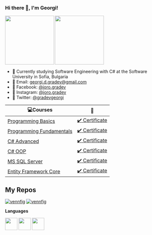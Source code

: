 ### Hi there 👋, I'm Georgi! ###

<div>
  <img height="160" align="left" src="https://github-readme-stats.vercel.app/api?username=GeorgiGradev&count_private=true&true&hide=issues&show_icons=true" />
  <img height="160" src="https://github-readme-stats.vercel.app/api/top-langs/?username=GeorgiGradev&layout=compact" />
</div>

- 🌱 Currently studying Software Engineering with C# at the Software University in Sofia, Bulgaria
- 💌 Email: georgi.d.gradev@gmail.com
- 📘 Facebook: <a href="https://www.facebook.com/joro.gradev">@joro.gradev</a>    
- 📸  Instagram: <a href="https://www.instagram.com/joro.gradev">@joro.gradev</a>   
- 🐋 Twitter: <a href="https://twitter.com/georgi__gradev">@gradevgeorgi</a> 

|💻**Courses**|:scroll:| 
|---|---|
|<a href="https://softuni.bg/trainings/2768/programming-basics-with-c-sharp-february-2020" > Programming Basics </a>   | <a href="https://softuni.bg/certificates/details/78269/a530cc62"> :heavy_check_mark: Certificate</a> |
|<a href="https://softuni.bg/trainings/2830/csharp-fundamentals-may-2020"> Programming Fundamentals </a>| <a href="https://softuni.bg/certificates/details/86139/e3e9bca2"> :heavy_check_mark: Certificate</a> |
|<a href="https://softuni.bg/trainings/3007/csharp-advanced-september-2020"> C# Advanced </a>| <a href="https://softuni.bg/certificates/details/90305/9b30f535"> :heavy_check_mark: Certificate</a> |
|<a href="https://softuni.bg/trainings/3008/csharp-oop-october-2020"> C# OOP </a>| <a href="https://softuni.bg/certificates/details/95758/e3b4d5f3"> :heavy_check_mark: Certificate</a> |
|<a href="https://softuni.bg/trainings/3272/ms-sql-january-2021"> MS SQL Server </a>| <a href=""> :heavy_check_mark: Certificate</a> |
|<a href="https://softuni.bg/trainings/3221/entity-framework-core-february-2021"> Entity Framework Core </a>| <a href=""> :heavy_check_mark: Certificate</a> |

## My Repos ## 

[![vennfig](https://github-readme-stats.vercel.app/api/pin/?username=GeorgiGradev&repo=SoftUni&show_owner=true)](https://github.com/GeorgiGradev/SoftUni)
[![vennfig](https://github-readme-stats.vercel.app/api/pin/?username=GeorgiGradev&repo=FreeCodeCamp&show_owner=true)](https://github.com/GeorgiGradev/FreeCodeCamp)

**Languages**  

<code><img height="40" src="https://ctl.s6img.com/society6/img/nV1AknlqVm6ykWmiFTdjq2z-dIs/w_1500/prints/~artwork/s6-original-art-uploads/society6/uploads/misc/6668936326d74c3a8bf31df3bc0430eb"></code>
<code><img height="40" src="https://fiverr-res.cloudinary.com/images/t_main1,q_auto,f_auto,q_auto,f_auto/gigs/124446395/original/b68691adbfd454ea4173b4f213f9b7b11a5c426e/create-er-diagrams-develop-database-offer-tech-support.png"></code>
<code><img height="40" src="https://encrypted-tbn0.gstatic.com/images?q=tbn:ANd9GcTTnlf8RZSA2jnQPDUql_UmSztuFLmp8U6h2A&usqp=CAU"></code>


